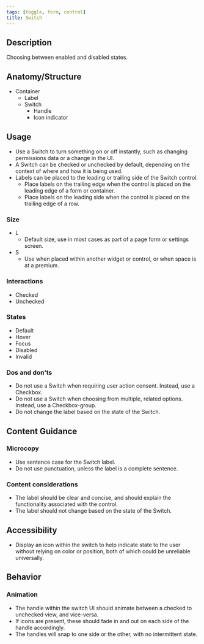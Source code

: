 ```yaml
---
tags: [toggle, form, control]
title: Switch
---
```


## Description

Choosing between enabled and disabled states.

## Anatomy/Structure

- Container
  - Label
  - Switch
    - Handle
    - Icon indicator

## Usage

- Use a Switch to turn something on or off instantly, such as changing permissions data or a change in the UI.
- A Switch can be checked or unchecked by default, depending on the context of where and how it is being used.
- Labels can be placed to the leading or trailing side of the Switch control.
  - Place labels on the trailing edge when the control is placed on the leading edge of a form or container.
  - Place labels on the leading side when the control is placed on the trailing edge of a row.

### Size

- L
  - Default size, use in most cases as part of a page form or settings screen.
- S
  - Use when placed within another widget or control, or when space is at a premium.

### Interactions

- Checked
- Unchecked

### States

- Default
- Hover
- Focus
- Disabled
- Invalid

### Dos and don'ts

- Do not use a Switch when requiring user action consent. Instead, use a Checkbox.
- Do not use a Switch when choosing from multiple, related options. Instead, use a Checkbox-group.
- Do not change the label based on the state of the Switch.

## Content Guidance

### Microcopy

- Use sentence case for the Switch label.
- Do not use punctuation, unless the label is a complete sentence.

### Content considerations

- The label should be clear and concise, and should explain the functionality associated with the control.
- The label should not change based on the state of the Switch.

## Accessibility

- Display an icon within the switch to help indicate state to the user without relying on color or position, both of which could be unreliable universally.

## Behavior

### Animation

- The handle within the switch UI should animate between a checked to unchecked view, and vice-versa.
- If icons are present, these should fade in and out on each side of the handle accordingly.
- The handles will snap to one side or the other, with no intermittent state.
